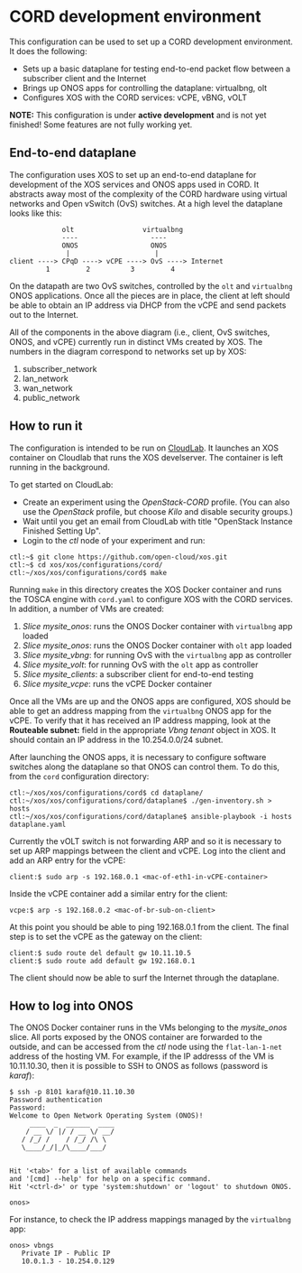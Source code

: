 # CORD development environment

This configuration can be used to set up a CORD development environment.
It does the following:

* Sets up a basic dataplane for testing end-to-end packet flow between a subscriber client and the Internet
* Brings up ONOS apps for controlling the dataplane: virtualbng, olt
* Configures XOS with the CORD services: vCPE, vBNG, vOLT

**NOTE:** This configuration is under **active development** and is not yet finished!  Some features are not
fully working yet.

## End-to-end dataplane

The configuration uses XOS to set up an end-to-end dataplane for development of the XOS services and ONOS apps 
used in CORD.  It abstracts away most of the complexity of the CORD hardware using virtual networks
and Open vSwitch (OvS) switches.  At a high level the dataplane looks like this:

```
             olt                 virtualbng
             ----                  ----
             ONOS                  ONOS
              |                     |
client ----> CPqD ----> vCPE ----> OvS ----> Internet
         1         2          3         4
```

On the datapath are two OvS switches, controlled by the `olt` and `virtualbng` ONOS applications.  Once all the pieces are in
place, the client at left should be able to obtain an IP address via DHCP from the vCPE and send packets out to the Internet.

All of the components in the above diagram (i.e., client, OvS switches, ONOS, and vCPE) currently run in distinct VMs
created by XOS.  The numbers in the diagram correspond to networks set up by XOS:

1. subscriber_network
2. lan_network
3. wan_network
4. public_network

## How to run it

The configuration is intended to be run on [CloudLab](http://cloudlab.us).
It launches an XOS container on Cloudlab that runs the XOS develserver.  The container is left running in the background.

To get started on CloudLab:
* Create an experiment using the *OpenStack-CORD* profile.  (You can also use the *OpenStack* profile, but choose *Kilo*
and disable security groups.)
* Wait until you get an email from CloudLab with title "OpenStack Instance Finished Setting Up".
* Login to the *ctl* node of your experiment and run:
```
ctl:~$ git clone https://github.com/open-cloud/xos.git
ctl:~$ cd xos/xos/configurations/cord/
ctl:~/xos/xos/configurations/cord$ make
```

Running `make` in this directory creates the XOS Docker container and runs the TOSCA engine with `cord.yaml` to
configure XOS with the CORD services.  In addition, a number of VMs are created:

1. *Slice mysite_onos*: runs the ONOS Docker container with `virtualbng` app loaded
1. *Slice mysite_onos*: runs the ONOS Docker container with `olt` app loaded
1. *Slice mysite_vbng*: for running OvS with the `virtualbng` app as controller
1. *Slice mysite_volt*: for running OvS with the `olt` app as controller
1. *Slice mysite_clients*: a subscriber client for end-to-end testing
1. *Slice mysite_vcpe*: runs the vCPE Docker container

Once all the VMs are up and the ONOS apps are configured, XOS should be able to get an address mapping from the `virtualbng`
ONOS app for the vCPE. To verify that it has received an IP address mapping, look at the **Routeable subnet:** field in 
the appropriate *Vbng tenant* object in XOS.  It should contain an IP address in the 10.254.0.0/24 subnet.

After launching the ONOS apps, it is necessary to configure software switches along the dataplane so that ONOS can control
them.  To do this, from the `cord` configuration directory:
```
ctl:~/xos/xos/configurations/cord$ cd dataplane/
ctl:~/xos/xos/configurations/cord/dataplane$ ./gen-inventory.sh > hosts
ctl:~/xos/xos/configurations/cord/dataplane$ ansible-playbook -i hosts dataplane.yaml
```

Currently the vOLT switch is not forwarding ARP and so it is necessary to set up ARP mappings between the client
and vCPE.  Log into the client and add an ARP entry for the vCPE: 
```
client:$ sudo arp -s 192.168.0.1 <mac-of-eth1-in-vCPE-container>
```
Inside the vCPE container add a similar entry for the client:
```
vcpe:$ arp -s 192.168.0.2 <mac-of-br-sub-on-client>
```
At this point you should be able to ping 192.168.0.1 from the client.  The final step is to set the 
vCPE as the gateway on the client:
```
client:$ sudo route del default gw 10.11.10.5
client:$ sudo route add default gw 192.168.0.1
```
The client should now be able to surf the Internet through the dataplane.

## How to log into ONOS

The ONOS Docker container runs in the VMs belonging to the *mysite_onos* slice.  All ports exposed by the ONOS container are forwarded to the outside, and can be accessed from the *ctl* node using the `flat-lan-1-net` address of the hosting VM.  For example, if the IP addresss of the VM is 10.11.10.30, then it is possible to SSH to ONOS as follows (password is *karaf*):

```
$ ssh -p 8101 karaf@10.11.10.30
Password authentication
Password:
Welcome to Open Network Operating System (ONOS)!
     ____  _  ______  ____
    / __ \/ |/ / __ \/ __/
   / /_/ /    / /_/ /\ \
   \____/_/|_/\____/___/


Hit '<tab>' for a list of available commands
and '[cmd] --help' for help on a specific command.
Hit '<ctrl-d>' or type 'system:shutdown' or 'logout' to shutdown ONOS.

onos>
```

For instance, to check the IP address mappings managed by the `virtualbng` app:

```
onos> vbngs
   Private IP - Public IP
   10.0.1.3 - 10.254.0.129
```

